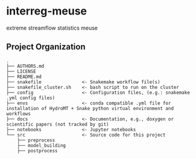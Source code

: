 interreg-meuse
==============================

extreme streamflow statistics meuse

Project Organization
--------------------

    .
    ├── AUTHORS.md
    ├── LICENSE
    ├── README.md
    ├── snakefile               <- Snakemake workflow file(s)
    ├── snakefile_cluster.sh    <- bash script to run on the cluster
    ├── config                  <- Configuration files, (e.g.: snakemake .yml config files)   
    ├── envs                    <- conda compatible .yml file for installation of HydroMT + Snake python virtual environment and workflows
    ├── docs                    <- Documentation, e.g., doxygen or scientific papers (not tracked by git)
    ├── notebooks               <- Jupyter notebooks
    └── src                     <- Source code for this project
        ├── preprocess 
        ├── model_building 
        ├── postprocess 